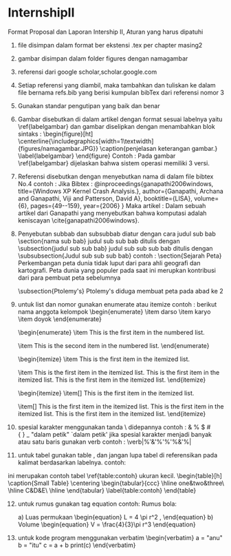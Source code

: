 # InternshipII
Format Proposal dan Laporan Intership II, Aturan yang harus dipatuhi

1. file disimpan dalam format ber ekstensi .tex per chapter masing2

2. gambar disimpan dalam folder figures dengan namagambar

3. referensi dari google scholar,scholar.google.com

4. Setiap referensi yang diambil, maka tambahkan dan tuliskan ke dalam 
	file bernama refs.bib
   yang berisi kumpulan bibTex dari referensi nomor 3

5. Gunakan standar pengutipan yang baik dan benar

6. Gambar disebutkan di dalam artikel dengan format sesuai labelnya yaitu \ref{labelgambar}
   dan gambar diselipkan dengan menambahkan blok sintaks :
	\begin{figure}[ht]
	\centerline{\includegraphics[width=1\textwidth]{figures/namagambar.JPG}}
	\caption{penjelasan keterangan gambar.}
	\label{labelgambar}
	\end{figure}
	Contoh :
	Pada gambar \ref{labelgambar} dijelaskan bahwa sistem operasi memiliki 3 versi.
	
7. Referensi disebutkan dengan menyebutkan nama di dalam file bibtex No.4 
   contoh :
	Jika Bibtex :
	@inproceedings{ganapathi2006windows,
	  title={Windows XP Kernel Crash Analysis.},
	  author={Ganapathi, Archana and Ganapathi, Viji and Patterson, David A},
	  booktitle={LISA},
	  volume={6},
	  pages={49--159},
	  year={2006}
	}
	Maka artikel :
	Dalam sebuah artikel dari Ganapathi yang menyebutkan bahwa komputasi 
	adalah keniscayan \cite{ganapathi2006windows}.
	
	
8. Penyebutan subbab dan subsubbab diatur dengan cara 
	judul sub bab \section{nama sub bab}
	judul sub sub bab ditulis dengan \subsection{judul sub sub bab}
	judul sub sub sub bab ditulis dengan \subsubsection{Judul sub sub sub bab}
	contoh :
	\section{Sejarah Peta}
	Perkembangan peta dunia tidak luput dari para ahli geografi dan kartografi. Peta dunia yang populer pada saat ini merupkan kontribusi dari para 
	pembuat peta sebelumnya

	\subsection{Ptolemy's}
	Ptolemy's diduga membuat peta pada abad ke 2
	

9. untuk list dan nomor gunakan enumerate atau itemize
	contoh :
	berikut nama anggota kelompok
	\begin{enumerate}
	\item darso
	\item karyo
	\item doyok
	\end{enumerate}
	
	\begin{enumerate}
	\item
	This is the first item in the numbered list.

	\item
	This is the second item in the numbered list.
	\end{enumerate}

	\begin{itemize}
	\item
	This is the first item in the itemized list.

	\item
	This is the first item in the itemized list.
	This is the first item in the itemized list.
	This is the first item in the itemized list.
	\end{itemize}

	\begin{itemize}
	\item[]
	This is the first item in the itemized list.

	\item[]
	This is the first item in the itemized list.
	This is the first item in the itemized list.
	This is the first item in the itemized list.
	\end{itemize}

10. spesial karakter menggunakan tanda \ didepannya
	contoh :
	\& 
	\% 
	\$ 
	\#  
	\{ \}
	\_
	\"dalam petik\"
	`dalam petik'
	jika spesial karakter menjadi banyak atau satu baris gunakan verb
	contoh :
	\verb|%$'%&$&'%'%'%&'%|
	
11. untuk tabel gunakan table , dan jangan lupa tabel di referensikan pada kalimat berdasarkan labelnya.
contoh:

ini merupakan contoh tabel \ref{table:contoh} ukuran kecil.
\begin{table}[h]
\caption{Small Table}
\centering
\begin{tabular}{ccc}
\hline
one&two&three\\
\hline
C&D&E\\
\hline
\end{tabular}
\label{table:contoh}
\end{table}

12. untuk rumus gunakan tag equation
	contoh:
	Rumus bola:

	a) Luas permukaan
	 \begin{equation}
	     L = 4 \pi r^2 \,
	\end{equation}
	b) Volume
	 \begin{equation}
	     V = \frac{4}{3}\pi r^3
	\end{equation}
	
13. untuk kode program menggunakan verbatim
	\begin{verbatim}
	a = "anu"
	b = "itu"
	c = a + b
	print(c) 
	\end{verbatim}
